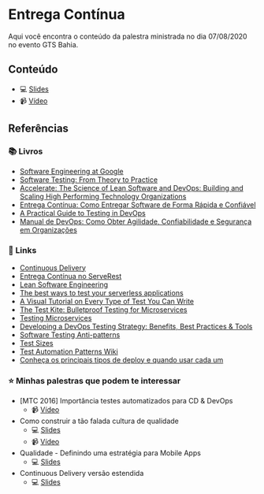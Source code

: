 # Entrega Contínua

Aqui você encontra o conteúdo da palestra ministrada no dia 07/08/2020 no evento GTS Bahia.

## Conteúdo

- :computer: [Slides](https://speakerdeck.com/samycici/entrega-continua)
- :video_camera: [Vídeo]()

## Referências

### :books: Livros

- [Software Engineering at Google](https://www.amazon.com.br/dp/1492082791/?coliid=I1E517XGRZ6GHW&colid=2ACIQ01SKFMIE&psc=1&ref_=lv_ov_lig_dp_it)
- [Software Testing: From Theory to Practice](https://sttp.site/)
- [Accelerate: The Science of Lean Software and DevOps: Building and Scaling High Performing Technology Organizations](https://www.amazon.com/dp/1942788339/ref=cm_sw_em_r_mt_dp_bCVkFbPAPD1ME)
- [Entrega Contínua: Como Entregar Software de Forma Rápida e Confiável](https://www.amazon.com/Entrega-Cont%C3%ADnua-Entregar-Confi%C3%A1vel-Portuguese-ebook/dp/B016LFWKG4/ref=sr_1_2?dchild=1&keywords=entrega+continua&qid=1596651315&sr=8-2)
- [A Practical Guide to Testing in DevOps](https://leanpub.com/testingindevops)
- [Manual de DevOps: Como Obter Agilidade, Confiabilidade e Segurança em Organizações](https://www.amazon.com.br/dp/8550802697/ref=cm_sw_em_r_mt_dp_0SVkFb7VF4D2T)

### :link: Links

- [Continuous Delivery](https://continuousdelivery.com/)
- [Entrega Contínua no ServeRest](https://github.com/PauloGoncalvesBH/entrega-continua-no-serverest)
- [Lean Software Engineering](https://www.caroli.org/livro/lean-engineering/)
- [The best ways to test your serverless applications](https://www.freecodecamp.org/news/the-best-ways-to-test-your-serverless-applications-40b88d6ee31e/)
- [A Visual Tutorial on Every Type of Test You Can Write](https://medium.com/better-programming/a-visual-tutorial-on-every-type-of-test-you-can-write-ec9b83edcf35)
- [The Test Kite: Bulletproof Testing for Microservices](https://medium.com/@kyriacoselia/the-test-kite-bb9fe9fafd6)
- [Testing Microservices](https://www.luigicardarella.it/testing-microservices/)
- [Developing a DevOps Testing Strategy: Benefits, Best Practices & Tools](https://www.getzephyr.com/insights/developing-devops-testing-strategy-benefits-best-practices-tools)
- [Software Testing Anti-patterns](http://blog.codepipes.com/testing/software-testing-antipatterns.html)
- [Test Sizes](https://testing.googleblog.com/2010/12/test-sizes.html)
- [Test Automation Patterns Wiki](https://testautomationpatterns.org/wiki/index.php/Main_Page)
- [Conheça os principais tipos de deploy e quando usar cada um](https://blog.locaweb.com.br/desenvolvedores/conheca-os-principais-tipos-de-deploy-e-quando-usar-cada-um/)

### :star: Minhas palestras que podem te interessar

- [MTC 2016] Importância testes automatizados para CD & DevOps
    - :video_camera: [Vídeo](https://youtu.be/bIjNsAxQyAY)
- Como construir a tão falada cultura de qualidade
    - :computer: [Slides](https://speakerdeck.com/samycici/como-construir-a-tao-falada-cultura-de-qualidade)
    - :video_camera: [Vídeo](https://youtu.be/jFBkL2Sq7XQ)
- Qualidade - Definindo uma estratégia para Mobile Apps
    - :computer: [Slides](https://speakerdeck.com/samycici/qualidade-definindo-uma-estrategia-para-mobile-apps)
- Continuous Delivery versão estendida
    - :computer: [Slides](https://www.slideshare.net/samantacicilia/continuous-delivery-verso-estendida)
